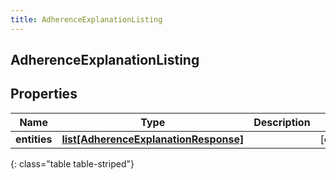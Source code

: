 ```yaml
---
title: AdherenceExplanationListing
---
```

## AdherenceExplanationListing

## Properties

|Name | Type | Description | Notes|
|------------ | ------------- | ------------- | -------------|
| **entities** | [**list[AdherenceExplanationResponse]**](AdherenceExplanationResponse.html) |  | [optional] |
{: class="table table-striped"}


